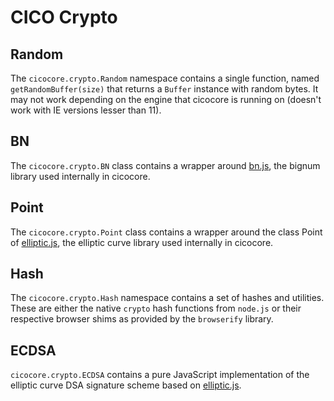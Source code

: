 # CICO Crypto

## Random
The `cicocore.crypto.Random` namespace contains a single function, named `getRandomBuffer(size)` that returns a `Buffer` instance with random bytes. It may not work depending on the engine that cicocore is running on (doesn't work with IE versions lesser than 11).

## BN
The `cicocore.crypto.BN` class contains a wrapper around [bn.js](https://github.com/indutny/bn.js), the bignum library used internally in cicocore.

## Point
The `cicocore.crypto.Point` class contains a wrapper around the class Point of [elliptic.js](https://github.com/indutny/elliptic), the elliptic curve library used internally in cicocore.

## Hash
The `cicocore.crypto.Hash` namespace contains a set of hashes and utilities. These are either the native `crypto` hash functions from `node.js` or their respective browser shims as provided by the `browserify` library.

## ECDSA
`cicocore.crypto.ECDSA` contains a pure JavaScript implementation of the elliptic curve DSA signature scheme based on [elliptic.js](https://github.com/indutny/elliptic).
